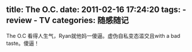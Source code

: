 title: The O.C.
date: 2011-02-16 17:24:20
tags: 
    - review
    - TV
categories: 随感随记
---

The O.C 看得人生气，Ryan就他妈一傻逼。虚伪自私变态滥交且with a bad taste。傻逼！
